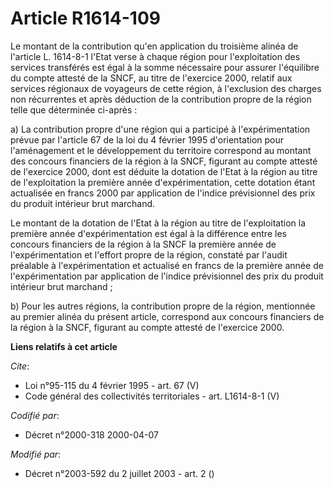 # Article R1614-109

Le montant de la contribution qu'en application du troisième alinéa de l'article L. 1614-8-1 l'Etat verse à chaque région
pour l'exploitation des services transférés est égal à la somme nécessaire pour assurer l'équilibre du compte attesté de la
SNCF, au titre de l'exercice 2000, relatif aux services régionaux de voyageurs de cette région, à l'exclusion des charges non
récurrentes et après déduction de la contribution propre de la région telle que déterminée ci-après : 

a) La contribution propre d'une région qui a participé à l'expérimentation prévue par l'article 67 de la loi du 4 février
1995 d'orientation pour l'aménagement et le développement du territoire correspond au montant des concours financiers de la
région à la SNCF, figurant au compte attesté de l'exercice 2000, dont est déduite la dotation de l'Etat à la région au titre
de l'exploitation la première année d'expérimentation, cette dotation étant actualisée en francs 2000 par application de
l'indice prévisionnel des prix du produit intérieur brut marchand. 

Le montant de la dotation de l'Etat à la région au titre de l'exploitation la première année d'expérimentation est égal à la
différence entre les concours financiers de la région à la SNCF la première année de l'expérimentation et l'effort propre de
la région, constaté par l'audit préalable à l'expérimentation et actualisé en francs de la première année de
l'expérimentation par application de l'indice prévisionnel des prix du produit intérieur brut marchand ; 

b) Pour les autres régions, la contribution propre de la région, mentionnée au premier alinéa du présent article, correspond
aux concours financiers de la région à la SNCF, figurant au compte attesté de l'exercice 2000.

**Liens relatifs à cet article**

_Cite_:

  - Loi n°95-115 du 4 février 1995 - art. 67 (V)
  - Code général des collectivités territoriales - art. L1614-8-1 (V)

_Codifié par_:

  - Décret n°2000-318 2000-04-07

_Modifié par_:

  - Décret n°2003-592 du 2 juillet 2003 - art. 2 ()
